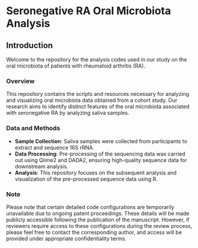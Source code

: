 # Seronegative RA Oral Microbiota Analysis

## Introduction

Welcome to the repository for the analysis codes used in our study on the oral microbiota of patients with rheumatoid arthritis (RA).

### Overview

This repository contains the scripts and resources necessary for analyzing and visualizing oral microbiota data obtained from a cohort study. Our research aims to identify distinct features of the oral microbiota associated with seronegative RA by analyzing saliva samples.

### Data and Methods

- **Sample Collection**: Saliva samples were collected from participants to extract and sequence 16S rRNA.
- **Data Processing**: Pre-processing of the sequencing data was carried out using Qiime2 and DADA2, ensuring high-quality sequence data for downstream analysis.
- **Analysis**: This repository focuses on the subsequent analysis and visualization of the pre-processed sequence data using R.

### Note

Please note that certain detailed code configurations are temporarily unavailable due to ongoing patent proceedings. 
These details will be made publicly accessible following the publication of the manuscript. 
However, if reviewers require access to these configurations during the review process, please feel free to contact the corresponding author, and access will be provided under appropriate confidentiality terms.
